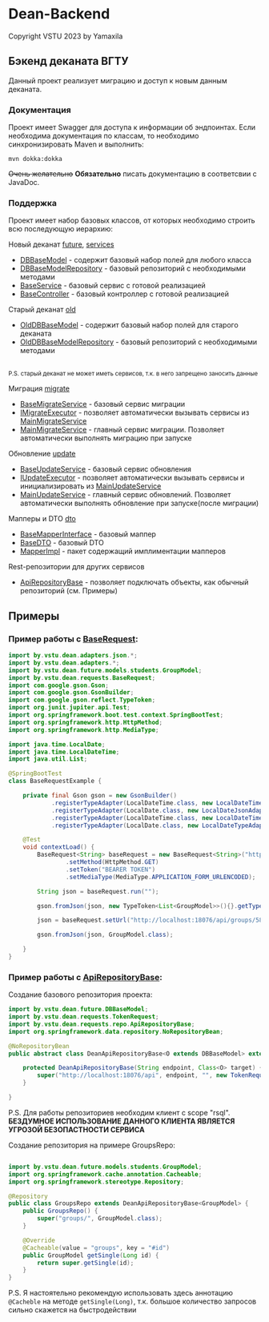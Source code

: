 # Dean-Backend
Copyright VSTU 2023 by Yamaxila

## Бэкенд деканата ВГТУ

Данный проект реализует миграцию и доступ к новым данным деканата. 

### Документация
Проект имеет Swagger для доступа к информации об эндпоинтах. Если необходима документация по классам, то необходимо синхронизировать Maven и выполнить:
```
mvn dokka:dokka
```
~~Очень желательно~~ **Обязательно** писать документацию в соответсвии с JavaDoc. 

### Поддержка

Проект имеет набор базовых классов, от которых необходимо строить всю последующую иерархию:

Новый деканат [future](https://github.com/yamaxila/Dean-backend/tree/master/src/main/java/by/vstu/dean/future/), [services](https://github.com/yamaxila/Dean-backend/tree/master/src/main/java/by/vstu/dean/services/)
- [DBBaseModel](https://github.com/yamaxila/Dean-backend/tree/master/src/main/java/by/vstu/dean/future/DBBaseModel.java) - содержит базовый набор полей для любого класса
- [DBBaseModelRepository](https://github.com/yamaxila/Dean-backend/tree/master/src/main/java/by/vstu/dean/future/DBBaseModelRepository.java) - базовый репозиторий с необходимыми методами
- [BaseService](https://github.com/yamaxila/Dean-backend/tree/master/src/main/java/by/vstu/dean/services/BaseService.java) - базовый сервис с готовой реализацией
- [BaseController](https://github.com/yamaxila/Dean-backend/tree/master/src/main/java/by/vstu/dean/controllers/common/BaseController.java) - базовый контроллер с готовой реализацией 

Старый деканат [old](https://github.com/yamaxila/Dean-backend/tree/master/src/main/java/by/vstu/dean/old/)
- [OldDBBaseModel](https://github.com/yamaxila/Dean-backend/tree/master/src/main/java/by/vstu/dean/old/OldDBBaseModel.java) - содержит базовый набор полей для старого деканата
- [OldDBBaseModelRepository](https://github.com/yamaxila/Dean-backend/tree/master/src/main/java/by/vstu/dean/old/OldDBBaseModelRepository.java) - базовый репозиторий с необходимыми методами
<br>
<sub>P.S. старый деканат не может иметь сервисов, т.к. в него запрещено заносить данные</sub>

Миграция [migrate](https://github.com/yamaxila/Dean-backend/tree/master/src/main/java/by/vstu/dean/services/migrate/)
- [BaseMigrateService](https://github.com/yamaxila/Dean-backend/tree/master/src/main/java/by/vstu/dean/services/migrate/BaseMigrateService.java) - базовый сервис миграции
- [IMigrateExecutor](https://github.com/yamaxila/Dean-backend/tree/master/src/main/java/by/vstu/dean/services/migrate/IMigrateExecutor.java) - позволяет автоматически вызывать сервисы из [MainMigrateService](https://github.com/yamaxila/Dean-backend/tree/master/src/main/java/by/vstu/dean/services/migrate/MainMigrateService.java)
- [MainMigrateService](https://github.com/yamaxila/Dean-backend/tree/master/src/main/java/by/vstu/dean/services/migrate/MainMigrateService.java) - главный сервис миграции. Позволяет автоматически выполнять миграцию при запуске

Обновление [update](https://github.com/yamaxila/Dean-backend/tree/master/src/main/java/by/vstu/dean/services/updates/)
- [BaseUpdateService](https://github.com/yamaxila/Dean-backend/tree/master/src/main/java/by/vstu/dean/services/updates/BaseUpdateService.java) - базовый сервис обновления
- [IUpdateExecutor](https://github.com/yamaxila/Dean-backend/tree/master/src/main/java/by/vstu/dean/services/updates/IUpdateExecutor.java) - позволяет автоматически вызывать сервисы и инициализировать из [MainUpdateService](https://github.com/yamaxila/Dean-backend/tree/master/src/main/java/by/vstu/dean/services/updates/MainUpdateService.java)
- [MainUpdateService](https://github.com/yamaxila/Dean-backend/tree/master/src/main/java/by/vstu/dean/services/updates/MainUpdateService.java) - главный сервис обновлений. Позволяет автоматически выполнять обновление при запуске(после миграции) 

Мапперы и DTO [dto](https://github.com/yamaxila/Dean-backend/tree/master/src/main/java/by/vstu/dean/dto/)
- [BaseMapperInterface](https://github.com/yamaxila/Dean-backend/tree/master/src/main/java/by/vstu/dean/dto/mappers/BaseMapperInterface.java) - базовый маппер
- [BaseDTO](https://github.com/yamaxila/Dean-backend/tree/master/src/main/java/by/vstu/dean/dto/BaseDTO.java) - базовый DTO
- [MapperImpl](https://github.com/yamaxila/Dean-backend/tree/master/src/main/java/by/vstu/dean/dto/mappers/impl) - пакет содержащий имплиментации мапперов

Rest-репозитории для других сервисов
- [ApiRepositoryBase](https://github.com/yamaxila/Dean-backend/tree/master/src/main/java/by/vstu/dean/requests/api/ApiRepositoryBase.java) - позволяет подключать объекты, как обычный репозиторий (см. Примеры)

## Примеры

### Пример работы с [BaseRequest](https://github.com/Yamaxila/Dean-backend/tree/master/src/main/java/by/vstu/dean/requests/BaseRequest.java):

```java
import by.vstu.dean.adapters.json.*;
import by.vstu.dean.adapters.*;
import by.vstu.dean.future.models.students.GroupModel;
import by.vstu.dean.requests.BaseRequest;
import com.google.gson.Gson;
import com.google.gson.GsonBuilder;
import com.google.gson.reflect.TypeToken;
import org.junit.jupiter.api.Test;
import org.springframework.boot.test.context.SpringBootTest;
import org.springframework.http.HttpMethod;
import org.springframework.http.MediaType;

import java.time.LocalDate;
import java.time.LocalDateTime;
import java.util.List;

@SpringBootTest
class BaseRequestExample {

    private final Gson gson = new GsonBuilder()
            .registerTypeAdapter(LocalDateTime.class, new LocalDateTimeJsonAdapter())
            .registerTypeAdapter(LocalDate.class, new LocalDateJsonAdapter())
            .registerTypeAdapter(LocalDateTime.class, new LocalDateTimeTypeAdapter())
            .registerTypeAdapter(LocalDate.class, new LocalDateTypeAdapter()).create();

    @Test
    void contextLoad() {
        BaseRequest<String> baseRequest = new BaseRequest<String>("http://localhost:18076/api/groups/")
                .setMethod(HttpMethod.GET)
                .setToken("BEARER TOKEN")
                .setMediaType(MediaType.APPLICATION_FORM_URLENCODED);

        String json = baseRequest.run("");

        gson.fromJson(json, new TypeToken<List<GroupModel>>(){}.getType());

        json = baseRequest.setUrl("http://localhost:18076/api/groups/58/").run("");

        gson.fromJson(json, GroupModel.class);

    }
}


```

### Пример работы с [ApiRepositoryBase](https://github.com/Yamaxila/Dean-backend/tree/master/src/main/java/by/vstu/dean/requests/repo/ApiRepositoryBase.java):

Создание базового репозитория проекта:

```java
import by.vstu.dean.future.DBBaseModel;
import by.vstu.dean.requests.TokenRequest;
import by.vstu.dean.requests.repo.ApiRepositoryBase;
import org.springframework.data.repository.NoRepositoryBean;

@NoRepositoryBean
public abstract class DeanApiRepositoryBase<O extends DBBaseModel> extends ApiRepositoryBase<O> {

    protected DeanApiRepositoryBase(String endpoint, Class<O> target) {
        super("http://localhost:18076/api", endpoint, "", new TokenRequest("AUTH-URL", "USERNAME", "PASSWORD", "CLIENT_ID", "CLIENT_SECRET").getToken(), target);
    }

}

```

P.S. Для работы репозиториев необходим клиент с scope "rsql". **БЕЗДУМНОЕ ИСПОЛЬЗОВАНИЕ ДАННОГО КЛИЕНТА ЯВЛЯЕТСЯ УГРОЗОЙ БЕЗОПАСТНОСТИ СЕРВИСА**

Создание репозитория на примере GroupsRepo:

```java

import by.vstu.dean.future.models.students.GroupModel;
import org.springframework.cache.annotation.Cacheable;
import org.springframework.stereotype.Repository;

@Repository
public class GroupsRepo extends DeanApiRepositoryBase<GroupModel> {
    public GroupsRepo() {
        super("groups/", GroupModel.class);
    }

    @Override
    @Cacheable(value = "groups", key = "#id")
    public GroupModel getSingle(Long id) {
        return super.getSingle(id);
    }
}

```

P.S.  Я настоятельно рекомендую использовать здесь аннотацию `@Cacheble` на методе `getSingle(Long)`, т.к. большое количество запросов сильно скажется на быстродействии

